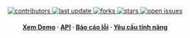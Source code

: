 <div align="center">
	<!-- Badges -->
	<p>
	<a href="https://github.com/loozzi/fly_analysis/graphs/contributors">
		<img src="https://img.shields.io/github/contributors/loozzi/fly_analysis" alt="contributors" />
	</a>
	<a href="">
		<img src="https://img.shields.io/github/last-commit/loozzi/fly_analysis" alt="last update" />
	</a>
	<a href="https://github.com/loozzi/fly_analysis/network/members">
		<img src="https://img.shields.io/github/forks/loozzi/fly_analysis" alt="forks" />
	</a>
	<a href="https://github.com/loozzi/fly_analysis/stargazers">
		<img src="https://img.shields.io/github/stars/loozzi/fly_analysis" alt="stars" />
	</a>
	<a href="https://github.com/loozzi/fly_analysis/issues/">
		<img src="https://img.shields.io/github/issues/loozzi/fly_analysis" alt="open issues" />
	</a>
	</p>
	
<h4>
	<a href="# target="_blank">Xem Demo</a>
<span> · </span>
	<a href="#" target="_blank">API</a>
<span> · </span>
	<a href="https://github.com/loozzi/fly_analysis/issues/">Báo cáo lỗi</a>
<span> · </span>
	<a href="https://github.com/loozzi/fly_analysis/issues/">Yêu cầu tính năng</a>
</h4>
</div>
